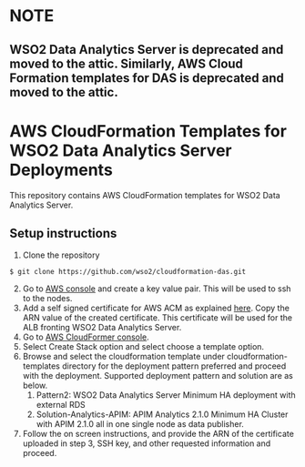 # NOTE
## WSO2 Data Analytics Server is deprecated and moved to the attic. Similarly, AWS Cloud Formation templates for DAS is deprecated and moved to the attic. 

# AWS CloudFormation Templates for WSO2 Data Analytics Server Deployments

This repository contains AWS CloudFormation templates for WSO2 Data Analytics Server.

## Setup instructions

1. Clone the repository
  ```
  $ git clone https://github.com/wso2/cloudformation-das.git
  ```
2. Go to [AWS console](https://console.aws.amazon.com/ec2/v2/home#KeyPairs:sort=keyName) and create a key value pair. This will be used to ssh to the nodes.
3. Add a self signed certificate for AWS ACM as explained [here](https://medium.com/@chamilad/adding-a-self-signed-ssl-certificate-to-aws-acm-88a123a04301). Copy the ARN value of the created certificate. This certificate will be used for the ALB fronting WSO2 Data Analytics Server.
4. Go to [AWS CloudFormer console](https://console.aws.amazon.com/cloudformation/home).
5. Select Create Stack option and select choose a template option.
6. Browse and select the cloudformation template under cloudformation-templates directory for the deployment pattern 
preferred and proceed with the deployment. Supported deployment pattern and solution are as below.
   1. Pattern2: WSO2 Data Analytics Server Minimum HA deployment with external RDS
   2. Solution-Analytics-APIM: APIM Analytics 2.1.0 Minimum HA Cluster with APIM 2.1.0 all in one single node as data publisher.
7. Follow the on screen instructions, and provide the ARN of the certificate uploaded in step 3, SSH key, and other 
requested information and proceed.  
 
